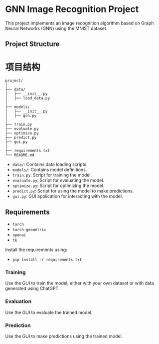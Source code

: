# GNN Image Recognition Project

This project implements an image recognition algorithm based on Graph Neural Networks (GNN) using the MNIST dataset.

## Project Structure

# 项目结构
```
project/
│
├── data/
│   ├── __init__.py
│   ├── load_data.py
│
├── models/
│   ├── __init__.py
│   ├── gcn.py
│
├── train.py
├── evaluate.py
├── optimize.py
├── predict.py
├── gui.py
│
├── requirements.txt
└── README.md
```

- `data/`: Contains data loading scripts.
- `models/`: Contains model definitions.
- `train.py`: Script for training the model.
- `evaluate.py`: Script for evaluating the model.
- `optimize.py`: Script for optimizing the model.
- `predict.py`: Script for using the model to make predictions.
- `gui.py`: GUI application for interacting with the model.

## Requirements

- `torch`
- `torch-geometric`
- `openai`
- `tk`

Install the requirements using:
- `pip install -r requirements.txt`


### Training

Use the GUI to train the model, either with your own dataset or with data generated using ChatGPT.

### Evaluation

Use the GUI to evaluate the trained model.

### Prediction

Use the GUI to make predictions using the trained model.


